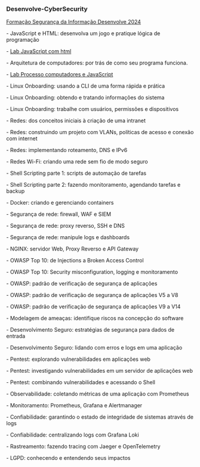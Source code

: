 
  <h3> Desenvolve-CyberSecurity </h3>  </p>
   <a href=https://docs.google.com/document/d/e/2PACX-1vSfEyXSOcMsmu2gyci3YCSHpCDNoeufjtWklvDZ3cmbdQEUOL8C8sNXqoAB7nWXzmORKJ7ma-JK646w/pub/> Formação Segurança da Informação Desenvolve 2024 </a>  </p>
        </li>
      </p>
- JavaScript e HTML: desenvolva um jogo e pratique lógica de programação </p>
- <a href=https://github.com/BrunoSantos88/Desenvolve-Security/tree/main/javascript_semana_1/> Lab JavaScript com html </a>  </p>
        </li>
 - Arquitetura de computadores: por trás de como seu programa funciona.  </p>
 - <a href=https://github.com/BrunoSantos88/Desenvolve-Security/tree/main/arquitetura_semana_2/> Lab Processo computadores e JavaScript </a>  </p>
- Linux Onboarding: usando a CLI de uma forma rápida e prática </p>
- Linux Onboarding: obtendo e tratando informações do sistema </p>
- Linux Onboarding: trabalhe com usuários, permissões e dispositivos </p>
- Redes: dos conceitos iniciais à criação de uma intranet </p>
- Redes: construindo um projeto com VLANs, políticas de acesso e conexão com internet </p>
- Redes: implementando roteamento, DNS e IPv6 </p>
- Redes Wi-Fi: criando uma rede sem fio de modo seguro </p>
- Shell Scripting parte 1: scripts de automação de tarefas </p>
- Shell Scripting parte 2: fazendo monitoramento, agendando tarefas e backup </p>
- Docker: criando e gerenciando containers </p>
- Segurança de rede: firewall, WAF e SIEM </p>
- Segurança de rede: proxy reverso, SSH e DNS</p>
- Segurança de rede: manipule logs e dashboards </p>
- NGINX: servidor Web, Proxy Reverso e API Gateway </p>
- OWASP Top 10: de Injections a Broken Access Control </p>
- OWASP Top 10: Security misconfiguration, logging e monitoramento </p>
- OWASP: padrão de verificação de segurança de aplicações </p>
- OWASP: padrão de verificação de segurança de aplicações V5 a V8 </p>
- OWASP: padrão de verificação de segurança de aplicações V9 a V14 </p>
- Modelagem de ameaças: identifique riscos na concepção do software </p>
- Desenvolvimento Seguro: estratégias de segurança para dados de entrada </p>
- Desenvolvimento Seguro: lidando com erros e logs em uma aplicação </p>
- Pentest: explorando vulnerabilidades em aplicações web </p>
- Pentest: investigando vulnerabilidades em um servidor de aplicações web </p>
- Pentest: combinando vulnerabilidades e acessando o Shell </p>
- Observabilidade: coletando métricas de uma aplicação com Prometheus </p>
- Monitoramento: Prometheus, Grafana e Alertmanager </p>
- Confiabilidade: garantindo o estado de integridade de sistemas através de logs </p>
- Confiabilidade: centralizando logs com Grafana Loki </p>
- Rastreamento: fazendo tracing com Jaeger e OpenTelemetry </p>
- LGPD: conhecendo e entendendo seus impactos </p>
 
